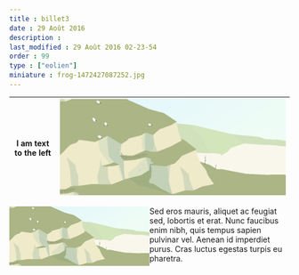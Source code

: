 ```yaml
---
title : billet3
date : 29 Août 2016
description : 
last_modified : 29 Août 2016 02-23-54
order : 99
type : ["eolien"]
miniature : frog-1472427087252.jpg
---
```


| I am text to the left  | ![CliffsByBjzaba-1472427750477.png](https://raw.githubusercontent.com/id2m/peb01/master/images/_originals/CliffsByBjzaba-1472427750477.png?token=AT5UuEA8IYmBAm6ocV3xELo2PaAnn4_pks5Xw7U7wA%3D%3D) |
|-|-|


<img style="float:left;" width="50%"   src="https://raw.githubusercontent.com/id2m/peb01/master/images/_originals/CliffsByBjzaba-1472427750477.png?token=AT5UuEA8IYmBAm6ocV3xELo2PaAnn4_pks5Xw7U7wA%3D%3D" /> <span>Sed eros mauris, aliquet ac feugiat sed, lobortis et erat. Nunc faucibus enim nibh, quis tempus sapien pulvinar vel. Aenean id imperdiet purus. Cras luctus egestas turpis eu pharetra. </span>